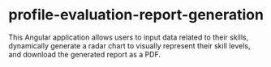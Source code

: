 # profile-evaluation-report-generation
This Angular application allows users to input data related to their skills, dynamically generate a radar chart to visually represent their skill levels, and download the generated report as a PDF.
